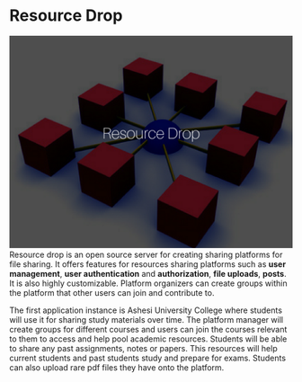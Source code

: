 # Resource Drop #
![Resource Drop](ResourceDrop.png)
Resource drop is an open source server for creating sharing 
platforms for file sharing. It offers features for resources 
sharing platforms such as **user management**, **user authentication**
and **authorization**, **file uploads**, **posts**. It is also 
highly customizable. Platform organizers can create groups within the 
platform that other users can join and contribute to. 

The first application instance is Ashesi University College 
where students will use it for sharing study materials over
time. The platform manager will create groups for different courses and
users can join the courses relevant to them to access and help pool
academic resources. Students will be able to share any past assignments, notes
or papers. This resources will help current students and past 
students study and prepare for exams. Students can also upload 
rare pdf files they have onto the platform.


 
 
